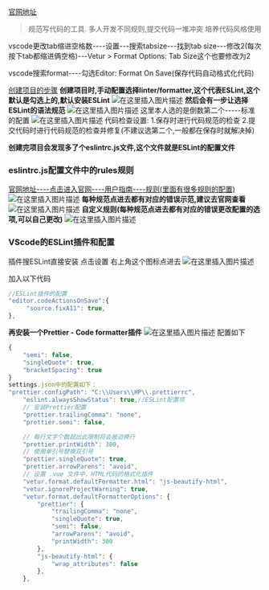 [官网地址](https://eslint.bootcss.com/)

> 规范写代码的工具.
> 多人开发不同规则,提交代码一堆冲突
> 培养代码风格使用

vscode更改tab缩进空格数----设置---搜索tabsize---找到tab size---修改2(每次按下tab都缩进俩空格)---Vetur > Format  Options: Tab Size这个也要修改为2

vscode搜索format----勾选Editor: Format On Save(保存代码自动格式化代码)

[创建项目的步骤](https://blog.csdn.net/weixin_68658847/article/details/124416175)
**创建项目时,手动配置选择linter/formatter,这个代表ESLint,这个默认是勾选上的,默认安装ESLint**
![在这里插入图片描述](https://img-blog.csdnimg.cn/a9d34361f9484e078801859c72c5afa1.png)
**然后会有一步让选择ESLint的语法规范**
![在这里插入图片描述](https://img-blog.csdnimg.cn/f3f6a903d01a4782ab0e27e909b1485c.png)
这里本人选的是倒数第二个-----标准的配置
![在这里插入图片描述](https://img-blog.csdnimg.cn/4e54b077143f49fc86f6aee7cd9cbd6f.png)
代码检查设置:
1.保存时进行代码规范的检查
2.提交代码时进行代码规范的检查并修复(不建议选第二个,一般都在保存时就解决掉)


**创建完项目会发现多了个eslintrc.js文件,这个文件就是ESLint的配置文件**
### eslintrc.js配置文件中的rules规则
[官网地址----点击进入官网----用户指南----规则(里面有很多规则的配置)](https://eslint.bootcss.com/)
![在这里插入图片描述](https://img-blog.csdnimg.cn/e7433860ea05488c85994cbae8ff0a68.png)
**每种规范点进去都有对应的错误示范,建议去官网查看**
![在这里插入图片描述](https://img-blog.csdnimg.cn/f8d34abe5bda4c528cc152961f100c06.png)
**自定义规则(每种规范点进去都有对应的错误更改配置的选项,可以自己更改)**
![在这里插入图片描述](https://img-blog.csdnimg.cn/8ed4f9159acc46b1a473ae4270b3b534.png)
### VScode的ESLint插件和配置
插件搜ESLint直接安装
点击设置
右上角这个图标点进去
![在这里插入图片描述](https://img-blog.csdnimg.cn/a6cecbc1c3484aa8861f88fd60f4150d.png)

加入以下代码
```js
//ESLint插件的配置
"editor.codeActionsOnSave":{
	 "source.fixA11": true,
},
```
**再安装一个Prettier - Code formatter插件**
![在这里插入图片描述](https://img-blog.csdnimg.cn/210db86891774e119458fbd699df6493.png)
配置如下
```js
{
    "semi": false,
    "singleQuote": true,
    "bracketSpacing": true
}
settings.json中的配置如下：
"prettier.configPath": "C:\\Users\\HP\\.prettierrc",
    "eslint.alwaysShowStatus": true,//ESLint配置项
    // 安装Prettier配置
    "prettier.trailingComma": "none",
    "prettier.semi": false,

    // 每行文字个数超出此限制将会被迫换行
    "prettier.printWidth": 300,
    // 使用单引号替换双引号
    "prettier.singleQuote": true,
    "prettier.arrowParens": "avoid",
    // 设置 .vue 文件中，HTML代码的格式化插件
    "vetur.format.defaultFormatter.html": "js-beautify-html",
    "vetur.ignoreProjectWarning": true,
    "vetur.format.defaultFormatterOptions": {
        "prettier": {
            "trailingComma": "none",
            "singleQuote": true,
            "semi": false,
            "arrowParens": "avoid",
            "printWidth": 300
        },
        "js-beautify-html": {
            "wrap_attributes": false
        },
    },
```